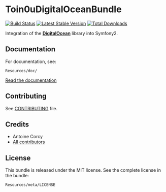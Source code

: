 Toin0uDigitalOceanBundle
========================

[![Build
Status](https://secure.travis-ci.org/toin0u/Toin0uDigitalOceanBundle.png)](http://travis-ci.org/toin0u/Toin0uDigitalOceanBundle)
[![Latest Stable Version](https://poser.pugx.org/toin0u/digitalocean-bundle/v/stable.png)](https://packagist.org/packages/toin0u/digitalocean-bundle)
[![Total Downloads](https://poser.pugx.org/toin0u/digitalocean-bundle/downloads.png)](https://packagist.org/packages/toin0u/digitalocean-bundle)

Integration of the [**DigitalOcean**](https://github.com/toin0u/DigitalOcean) library into Symfony2.


Documentation
-------------

For documentation, see:

    Resources/doc/

[Read the documentation](https://github.com/toin0u/Toin0uDigitalOceanBundle/blob/master/Resources/doc/index.md)


Contributing
------------

See [CONTRIBUTING](https://github.com/toin0u/Toin0uDigitalOceanBundle/blob/master/CONTRIBUTING.md) file.


Credits
-------

* Antoine Corcy
* [All contributors](https://github.com/toin0u/Toin0uDigitalOceanBundle/contributors)


License
-------

This bundle is released under the MIT license. See the complete license in the
bundle:

    Resources/meta/LICENSE